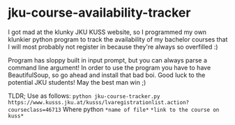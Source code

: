 # jku-course-availability-tracker
I got mad at the klunky JKU KUSS website, so I programmed my own klunkier python program to track the availability of my bachelor courses that I will most probably not register in because they're always so overfilled :)



Program has sloppy built in input prompt, but you can always parse a command line argument!
In order to use the program you have to have BeautifulSoup, so go ahead and install that bad boi.
Good luck to the potential JKU students! May the best man win ;) 


TLDR;
Use as follows:
`python jku-course-tracker.py https://www.kusss.jku.at/kusss/lvaregistrationlist.action?courseclass=46713`
Where 
  python `*name of file*` `*link to the course on kuss*`
